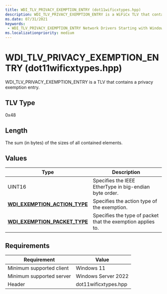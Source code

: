 ```yaml
---
title: WDI_TLV_PRIVACY_EXEMPTION_ENTRY (dot11wificxtypes.hpp)
description: WDI_TLV_PRIVACY_EXEMPTION_ENTRY is a WiFiCx TLV that contains a privacy exemption entry.
ms.date: 07/31/2021
keywords:
 - WDI_TLV_PRIVACY_EXEMPTION_ENTRY Network Drivers Starting with Windows Vista
ms.localizationpriority: medium
---
```


# WDI\_TLV\_PRIVACY\_EXEMPTION\_ENTRY (dot11wificxtypes.hpp)


WDI\_TLV\_PRIVACY\_EXEMPTION\_ENTRY is a TLV that contains a privacy exemption entry.

## TLV Type


0x48

## Length


The sum (in bytes) of the sizes of all contained elements.

## Values


| Type                                                                   | Description                                                 |
|------------------------------------------------------------------------|-------------------------------------------------------------|
| UINT16                                                                 | Specifies the IEEE EtherType in big-endian byte order.      |
| [**WDI\_EXEMPTION\_ACTION\_TYPE**](/windows-hardware/drivers/ddi/dot11wificxintf/ne-dot11wificxintf-wdi_exemption_action_type) | Specifies the action type of the exemption.                 |
| [**WDI\_EXEMPTION\_PACKET\_TYPE**](/windows-hardware/drivers/ddi/dot11wificxtypes/ne-dot11wificxtypes-wdi_exemption_packet_type) | Specifies the type of packet that the exemption applies to. |

 

## Requirements

|Requirement|Value|
|--- |--- |
|Minimum supported client|Windows 11|
|Minimum supported server|Windows Server 2022|
|Header|dot11wificxtypes.hpp|

 

